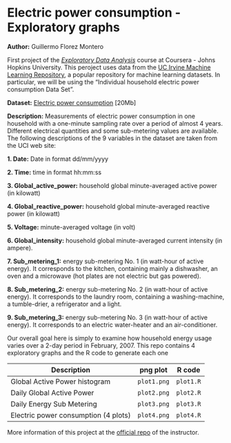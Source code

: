 # Electric power consumption - Exploratory graphs
**Author:** Guillermo Florez Montero

First project of the [*Exploratory Data Analysis*](https://www.coursera.org/learn/exploratory-data-analysis) course at Coursera - Johns Hopkins University.
This peroject uses data from the [UC Irvine Machine Learning Repository](http://archive.ics.uci.edu/ml/index.php), a popular repository for machine learning datasets. 
In particular, we will be using the “Individual household electric power consumption Data Set”.

**Dataset:** [Electric power consumption](https://d396qusza40orc.cloudfront.net/exdata%2Fdata%2Fhousehold_power_consumption.zip) [20Mb]

**Description:** Measurements of electric power consumption in one household with a one-minute sampling rate over a period of almost 4 years. Different electrical quantities and some sub-metering values are available.
The following descriptions of the 9 variables in the dataset are taken from the UCI web site:

**1. Date:** Date in format dd/mm/yyyy

**2. Time:** time in format hh:mm:ss

**3. Global_active_power:** household global minute-averaged active power (in kilowatt)

**4. Global_reactive_power:** household global minute-averaged reactive power (in kilowatt)

**5. Voltage:** minute-averaged voltage (in volt)

**6. Global_intensity:** household global minute-averaged current intensity (in ampere).

**7. Sub_metering_1:** energy sub-metering No. 1 (in watt-hour of active energy). It corresponds to the kitchen, containing mainly a dishwasher, 
an oven and a microwave (hot plates are not electric but gas powered).

**8. Sub_metering_2:** energy sub-metering No. 2 (in watt-hour of active energy). It corresponds to the laundry room, containing a washing-machine, 
a tumble-drier, a refrigerator and a light.

**9. Sub_metering_3:** energy sub-metering No. 3 (in watt-hour of active energy). It corresponds to an electric water-heater and an air-conditioner.

Our overall goal here is simply to examine how household energy usage varies over a 2-day period in February, 2007. 
This repo contains 4 exploratory graphs and the R code to generate each one 
<br/>

Description | png plot | R code
--- | --- | --- 
Global Active Power histogram | `plot1.png` | `plot1.R`
Daily Global Active Power  | `plot2.png` | `plot2.R`
Daily Energy Sub Metering   | `plot3.png` | `plot3.R`
Electric power consumption (4 plots) | `plot4.png` | `plot4.R`


More information of this project at the [official repo](https://github.com/rdpeng/ExData_Plotting1) of the instructor.

